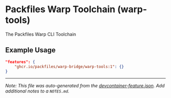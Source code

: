 
# Packfiles Warp Toolchain (warp-tools)

The Packfiles Warp CLI Toolchain

## Example Usage

```json
"features": {
    "ghcr.io/packfiles/warp-bridge/warp-tools:1": {}
}
```





---

_Note: This file was auto-generated from the [devcontainer-feature.json](https://github.com/packfiles/warp-bridge/blob/main/src/warp-tools/devcontainer-feature.json).  Add additional notes to a `NOTES.md`._
